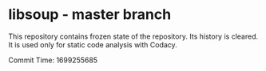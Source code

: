 # libsoup - master branch

This repository contains frozen state of the repository.
Its history is cleared. It is used only for static code
analysis with Codacy.

Commit Time: 1699255685